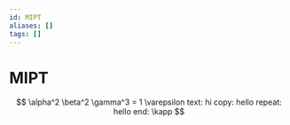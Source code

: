 ```yaml
---
id: MIPT
aliases: []
tags: []
---
```


# MIPT

$$
\alpha^2 \beta^2 \gamma^3 = 1 \varepsilon
text: hi
copy: hello
repeat: hello
end: \kapp
$$
